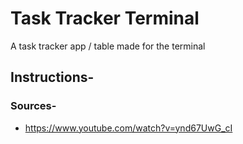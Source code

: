# Task Tracker Terminal
 A task tracker app / table made for the terminal

 ## Instructions-

 
### Sources-

- https://www.youtube.com/watch?v=ynd67UwG_cI
